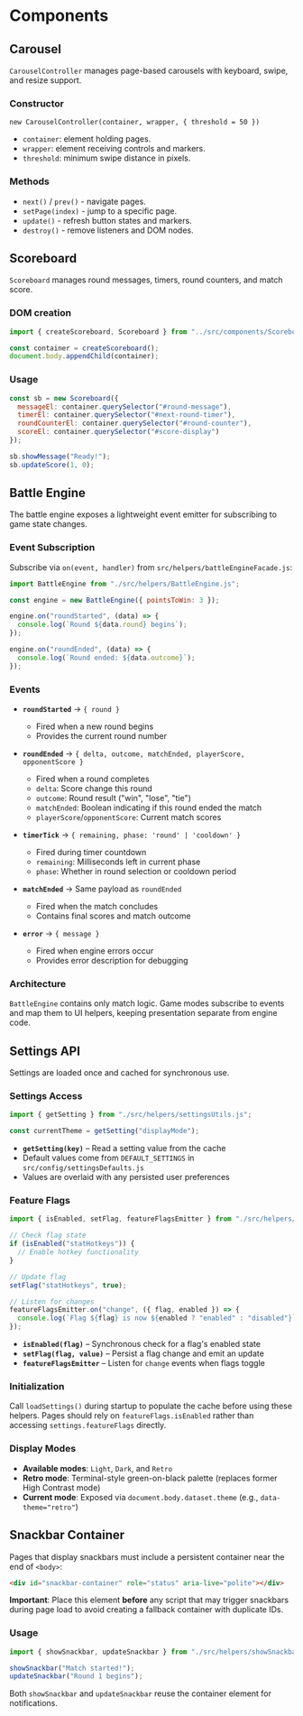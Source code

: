 # Components

## Carousel

`CarouselController` manages page-based carousels with keyboard, swipe, and resize support.

### Constructor

`new CarouselController(container, wrapper, { threshold = 50 })`

- `container`: element holding pages.
- `wrapper`: element receiving controls and markers.
- `threshold`: minimum swipe distance in pixels.

### Methods

- `next()` / `prev()` - navigate pages.
- `setPage(index)` - jump to a specific page.
- `update()` - refresh button states and markers.
- `destroy()` - remove listeners and DOM nodes.

## Scoreboard

`Scoreboard` manages round messages, timers, round counters, and match score.

### DOM creation

```js
import { createScoreboard, Scoreboard } from "../src/components/Scoreboard.js";

const container = createScoreboard();
document.body.appendChild(container);
```

### Usage

```js
const sb = new Scoreboard({
  messageEl: container.querySelector("#round-message"),
  timerEl: container.querySelector("#next-round-timer"),
  roundCounterEl: container.querySelector("#round-counter"),
  scoreEl: container.querySelector("#score-display")
});

sb.showMessage("Ready!");
sb.updateScore(1, 0);
```

## Battle Engine

The battle engine exposes a lightweight event emitter for subscribing to game state changes.

### Event Subscription

Subscribe via `on(event, handler)` from `src/helpers/battleEngineFacade.js`:

```js
import BattleEngine from "./src/helpers/BattleEngine.js";

const engine = new BattleEngine({ pointsToWin: 3 });

engine.on("roundStarted", (data) => {
  console.log(`Round ${data.round} begins`);
});

engine.on("roundEnded", (data) => {
  console.log(`Round ended: ${data.outcome}`);
});
```

### Events

- **`roundStarted`** → `{ round }`
  - Fired when a new round begins
  - Provides the current round number

- **`roundEnded`** → `{ delta, outcome, matchEnded, playerScore, opponentScore }`
  - Fired when a round completes
  - `delta`: Score change this round
  - `outcome`: Round result ("win", "lose", "tie")
  - `matchEnded`: Boolean indicating if this round ended the match
  - `playerScore`/`opponentScore`: Current match scores

- **`timerTick`** → `{ remaining, phase: 'round' | 'cooldown' }`
  - Fired during timer countdown
  - `remaining`: Milliseconds left in current phase
  - `phase`: Whether in round selection or cooldown period

- **`matchEnded`** → Same payload as `roundEnded`
  - Fired when the match concludes
  - Contains final scores and match outcome

- **`error`** → `{ message }`
  - Fired when engine errors occur
  - Provides error description for debugging

### Architecture

`BattleEngine` contains only match logic. Game modes subscribe to events and map them to UI helpers, keeping presentation separate from engine code.

## Settings API

Settings are loaded once and cached for synchronous use.

### Settings Access

```js
import { getSetting } from "./src/helpers/settingsUtils.js";

const currentTheme = getSetting("displayMode");
```

- **`getSetting(key)`** – Read a setting value from the cache
- Default values come from `DEFAULT_SETTINGS` in `src/config/settingsDefaults.js`
- Values are overlaid with any persisted user preferences

### Feature Flags

```js
import { isEnabled, setFlag, featureFlagsEmitter } from "./src/helpers/featureFlags.js";

// Check flag state
if (isEnabled("statHotkeys")) {
  // Enable hotkey functionality
}

// Update flag
setFlag("statHotkeys", true);

// Listen for changes
featureFlagsEmitter.on("change", ({ flag, enabled }) => {
  console.log(`Flag ${flag} is now ${enabled ? "enabled" : "disabled"}`);
});
```

- **`isEnabled(flag)`** – Synchronous check for a flag's enabled state
- **`setFlag(flag, value)`** – Persist a flag change and emit an update
- **`featureFlagsEmitter`** – Listen for `change` events when flags toggle

### Initialization

Call `loadSettings()` during startup to populate the cache before using these helpers. Pages should rely on `featureFlags.isEnabled` rather than accessing `settings.featureFlags` directly.

### Display Modes

- **Available modes**: `Light`, `Dark`, and `Retro`
- **Retro mode**: Terminal-style green-on-black palette (replaces former High Contrast mode)
- **Current mode**: Exposed via `document.body.dataset.theme` (e.g., `data-theme="retro"`)

## Snackbar Container

Pages that display snackbars must include a persistent container near the end of `<body>`:

```html
<div id="snackbar-container" role="status" aria-live="polite"></div>
```

**Important**: Place this element **before** any script that may trigger snackbars during page load to avoid creating a fallback container with duplicate IDs.

### Usage

```js
import { showSnackbar, updateSnackbar } from "./src/helpers/showSnackbar.js";

showSnackbar("Match started!");
updateSnackbar("Round 1 begins");
```

Both `showSnackbar` and `updateSnackbar` reuse the container element for notifications.
